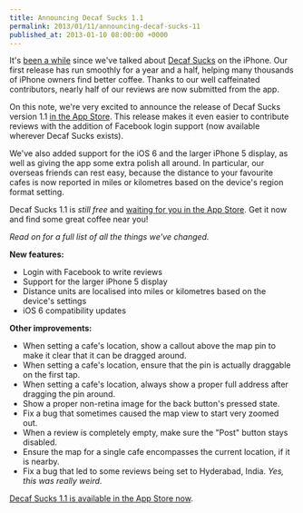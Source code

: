 ```yaml
---
title: Announcing Decaf Sucks 1.1
permalink: 2013/01/11/announcing-decaf-sucks-11
published_at: 2013-01-10 08:00:00 +0000
---
```

<!-- This image is missing -->
<!-- ![](content/images/ss/f576e3f4d908.png) -->

It's [been a while](http://icelab.com.au/articles/decaf-sucks-launch-countdown-a-restrospective/) since we've talked about [Decaf Sucks](http://decafsucks.com/) on the iPhone. Our first release has run smoothly for a year and a half, helping many thousands of iPhone owners find better coffee. Thanks to our well caffeinated contributors, nearly half of our reviews are now submitted from the app.

On this note, we're very excited to announce the release of Decaf Sucks version 1.1 [in the App Store](https://itunes.apple.com/au/app/decaf-sucks/id458958884?mt=8). This release makes it even easier to contribute reviews with the addition of Facebook login support (now available wherever Decaf Sucks exists).

We've also added support for the iOS 6 and the larger iPhone 5 display, as well as giving the app some extra polish all around. In particular, our overseas friends can rest easy, because the distance to your favourite cafes is now reported in miles or kilometres based on the device's region format setting.

Decaf Sucks 1.1 is _still free_ and [waiting for you in the App Store](https://itunes.apple.com/au/app/decaf-sucks/id458958884?mt=8). Get it now and find some great coffee near you!

_Read on for a full list of all the things we've changed._

**New features:**

- Login with Facebook to write reviews
- Support for the larger iPhone 5 display
- Distance units are localised into miles or kilometres based on the device's settings
- iOS 6 compatibility updates

**Other improvements:**

- When setting a cafe's location, show a callout above the map pin to make it clear that it can be dragged around.
- When setting a cafe's location, ensure that the pin is actually draggable on the first tap.
- When setting a cafe's location, always show a proper full address after dragging the pin around.
- Show a proper non-retina image for the back button's pressed state.
- Fix a bug that sometimes caused the map view to start very zoomed out.
- When a review is completely empty, make sure the "Post" button stays disabled.
- Ensure the map for a single cafe encompasses the current location, if it is nearby.
- Fix a bug that led to some reviews being set to Hyderabad, India. _Yes, this was really weird._

[Decaf Sucks 1.1 is available in the App Store now](https://itunes.apple.com/au/app/decaf-sucks/id458958884?mt=8).

